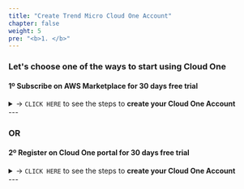 ```yaml
---
title: "Create Trend Micro Cloud One Account"
chapter: false
weight: 5
pre: "<b>1. </b>"
---
```


### Let's choose one of the ways to start using Cloud One

#### 1º Subscribe on AWS Marketplace for 30 days free trial 

<details>
  <summary> -> <code>CLICK HERE</code> to see the steps to <strong>create your Cloud One Account</strong> </summary>

{{% notice warning %}}
<p style='text-align: left;'>
<b>Don't subscribe for a free trial on your Cloud One account if you have an existing Cloud One account with a subscription or private offer in use.</b>
</p>
{{% /notice %}}

{{% notice tip %}}
<p style='text-align: left;'>
<b>If you have one existing Cloud One Account with a subscription in use, please create a new account into your current Cloud One login and then subscribe to the free trial for this new Cloud One Account.</b>
</p>
{{% /notice %}}


- **1.** Log in your AWS account: [AWS Console](https://console.aws.amazon.com/)

- **2.** Go to [AWS Marketplace Subscriptions - Trend Micro - Cloud One](https://aws.amazon.com/marketplace/pp/prodview-g232pyu6l55l4?trk=el_a134p000003yrYeAAI&trkCampaign=AWSMP_pdp_dev_x_dg&sc_channel=el&sc_campaign=el_awsmp_mult&sc_outcome=Marketplace), then click "Continue to Subscribe"
![subscribe](/images/subscribe1.png)

- **3.** Click on "Subscribe"
![subscribe](/images/subscribe2.png)

- **4.** You will need to click on Set Up Your Account to connect with your existing Cloud One account (without any current subscription) or create a new Cloud One Account.
![subscribe](/images/subscribe3.png)

- **5.** Login with your existing Cloud One account or Sign Up for a new account
![subscribe](/images/subscribe4.png)

- **6.** Fill up the form details and click Sign Up.
![C1C](/images/c1c_1.png)

- **7.** After you will see a message about your Sign Up in Cloud One.
![C1C](/images/c1c_2.png)

- **8.** Go to your mailbox from the email that you used to register in Cloud One and verify your registration from Cloud One. The email will look like the below example, you will just need to click Verify Email.
![C1C](/images/c1c_3.png)

- **9.** Now you will need to sign in to complete the verification process. 
![C1C](/images/c1c_4.png)

- **10.** Select the Account that you created and then click Go
![subscribe](/images/subscribe6.png)

- **11.** To make sure the subscription was enabled correctly, click on "Subscription Management"
![subscribe](/images/subscribe7.png)

- **12.** You will see that subscription shows as subscribed and the Subscription Type is AWS Marketplace. Perfect!! You are all set up.
![subscribe](/images/subscribe8.png)

</details>
---

### OR 

#### 2º Register on Cloud One portal for 30 days free trial

<details>
  <summary> -> <code>CLICK HERE</code> to see the steps to <strong>create your Cloud One Account</strong> </summary>


**1.** Go to [Register for a free trial](https://cloudone.trendmicro.com/register), complete the form and click Sign Up.

![C1C](/images/c1c_1.png)

**2.** You will then see a message about your Cloud One registration.

![C1C](/images/c1c_2.png)

**3.** Go to the inbox of the email you used to register for Cloud One and verify your registration. The email will look like the below – you will just need to click Verify Email.

![C1C](/images/c1c_3.png)

**4.** Next, sign in to complete the verification process.

![C1C](/images/c1c_4.png)

**5.** You will need to create an Account Alias (in our case I'm using <code>Modernization_Workshop</code>) and then select in which region you would like to host your data from Cloud One, then click Continue.

![C1C](/images/c1c_5.png)

**6.** Choose the account that you just created and click Go.

![C1C](/images/c1c_6.png)

**7.** Now you are logged into the Trend Micro Cloud One Platform.

![C1C](/images/c1c_7.png)

</details>
---
